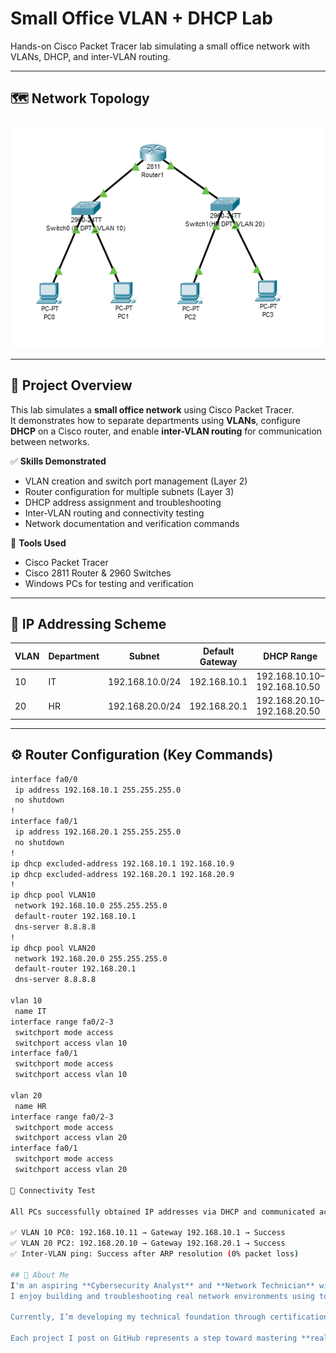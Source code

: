 # Small Office VLAN + DHCP Lab

Hands-on Cisco Packet Tracer lab simulating a small office network with VLANs, DHCP, and inter-VLAN routing.

---

## 🗺️ Network Topology
![Network Topology](topology.png)

---

## 🧠 Project Overview
This lab simulates a **small office network** using Cisco Packet Tracer.  
It demonstrates how to separate departments using **VLANs**, configure **DHCP** on a Cisco router, and enable **inter-VLAN routing** for communication between networks.

✅ **Skills Demonstrated**
- VLAN creation and switch port management (Layer 2)
- Router configuration for multiple subnets (Layer 3)
- DHCP address assignment and troubleshooting
- Inter-VLAN routing and connectivity testing
- Network documentation and verification commands

🧩 **Tools Used**
- Cisco Packet Tracer
- Cisco 2811 Router & 2960 Switches
- Windows PCs for testing and verification

---

## 🧾 IP Addressing Scheme
| VLAN | Department | Subnet | Default Gateway | DHCP Range |
|------|-------------|---------|-----------------|-------------|
| 10 | IT | 192.168.10.0/24 | 192.168.10.1 | 192.168.10.10–192.168.10.50 |
| 20 | HR | 192.168.20.0/24 | 192.168.20.1 | 192.168.20.10–192.168.20.50 |

---

## ⚙️ Router Configuration (Key Commands)

```bash
interface fa0/0
 ip address 192.168.10.1 255.255.255.0
 no shutdown
!
interface fa0/1
 ip address 192.168.20.1 255.255.255.0
 no shutdown
!
ip dhcp excluded-address 192.168.10.1 192.168.10.9
ip dhcp excluded-address 192.168.20.1 192.168.20.9
!
ip dhcp pool VLAN10
 network 192.168.10.0 255.255.255.0
 default-router 192.168.10.1
 dns-server 8.8.8.8
!
ip dhcp pool VLAN20
 network 192.168.20.0 255.255.255.0
 default-router 192.168.20.1
 dns-server 8.8.8.8

vlan 10
 name IT
interface range fa0/2-3
 switchport mode access
 switchport access vlan 10
interface fa0/1
 switchport mode access
 switchport access vlan 10

vlan 20
 name HR
interface range fa0/2-3
 switchport mode access
 switchport access vlan 20
interface fa0/1
 switchport mode access
 switchport access vlan 20

🧪 Connectivity Test

All PCs successfully obtained IP addresses via DHCP and communicated across VLANs.

✅ VLAN 10 PC0: 192.168.10.11 → Gateway 192.168.10.1 → Success
✅ VLAN 20 PC2: 192.168.20.10 → Gateway 192.168.20.1 → Success
✅ Inter-VLAN ping: Success after ARP resolution (0% packet loss)

## 👋 About Me
I'm an aspiring **Cybersecurity Analyst** and **Network Technician** with a strong interest in practical, hands-on learning.  
I enjoy building and troubleshooting real network environments using tools like **Cisco Packet Tracer**, **Kali Linux**, and **VirtualBox**.  

Currently, I’m developing my technical foundation through certifications such as **CompTIA Security+**, **Network+**, and **Cisco CCST**, while creating personal labs to strengthen my understanding of **network infrastructure** and **cyber defense fundamentals**.  

Each project I post on GitHub represents a step toward mastering **real-world IT and cybersecurity skills** — from networking basics and scripting to ethical hacking and system hardening.
